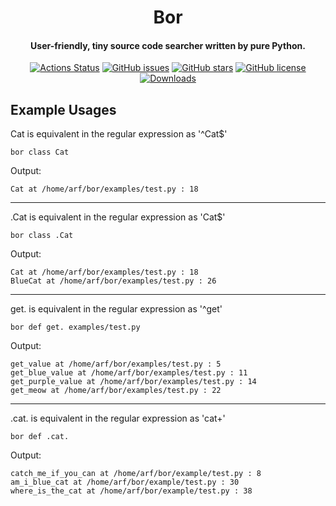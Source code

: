 <h1 align="center">Bor</h1>
<h4 align="center">User-friendly, tiny source code searcher written by pure Python.</h4>

<p align="center">
  <a href="https://github.com/furkanonder/bor/actions"><img alt="Actions Status" src="https://github.com/furkanonder/bor/workflows/Test/badge.svg"></a>
  <a href="https://github.com/furkanonder/bor/issues"><img alt="GitHub issues" src="https://img.shields.io/github/issues/furkanonder/bor"></a>
  <a href="https://github.com/furkanonder/bor/stargazers"><img alt="GitHub stars" src="https://img.shields.io/github/stars/furkanonder/bor"></a>
  <a href="https://github.com/furkanonder/bor/blob/main/LICENSE"><img alt="GitHub license" src="https://img.shields.io/github/license/furkanonder/bor"></a>
  <a href="https://pepy.tech/project/bor"><img alt="Downloads" src="https://pepy.tech/badge/bor"></a>
</p>

## Example Usages

Cat is equivalent in the regular expression as '^Cat$'
```
bor class Cat
```
Output:
```
Cat at /home/arf/bor/examples/test.py : 18
```

***

.Cat is equivalent in the regular expression as 'Cat$'
```
bor class .Cat
```
Output:
```
Cat at /home/arf/bor/examples/test.py : 18
BlueCat at /home/arf/bor/examples/test.py : 26
```

***

get. is equivalent in the regular expression as '^get'
```
bor def get. examples/test.py
```
Output:
```
get_value at /home/arf/bor/examples/test.py : 5
get_blue_value at /home/arf/bor/examples/test.py : 11
get_purple_value at /home/arf/bor/examples/test.py : 14
get_meow at /home/arf/bor/examples/test.py : 22
```

***

.cat. is equivalent in the regular expression as 'cat+'
```
bor def .cat.
```
Output:
```
catch_me_if_you_can at /home/arf/bor/example/test.py : 8
am_i_blue_cat at /home/arf/bor/example/test.py : 30
where_is_the_cat at /home/arf/bor/example/test.py : 38
```
